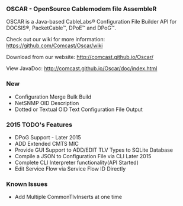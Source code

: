 ### OSCAR - OpenSource Cablemodem file AssembleR

OSCAR is a Java-based CableLabs&reg; Configuration File Builder API for DOCSIS&reg;, PacketCable&trade;, DPoE&trade; and DPoG&trade;.

Check out our wiki for more information: https://github.com/Comcast/Oscar/wiki

Download from our website: http://comcast.github.io/Oscar/

View JavaDoc: http://comcast.github.io/Oscar/doc/index.html

### New
* Configuration Merge Bulk Build
* NetSNMP OID Description
* Dotted or Textual OID Text Configuration File Output

### 2015 TODO's Features

* DPoG Support - Later 2015
* ADD Extended CMTS MIC
* Provide GUI Support to ADD/EDIT TLV Types to SQLite Database
* Compile a JSON to Configuration File via CLI Later 2015
* Complete CLI Interpreter functionality(API Started)
* Edit Service Flow via Service Flow ID Directly

### Known Issues

* Add Multiple CommonTlvInserts at one time

